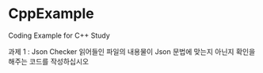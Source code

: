# CppExample
Coding Example for C++ Study

과제 1 : Json Checker
읽어들인 파일의 내용물이 Json 문법에 맞는지 아닌지 확인을 해주는 코드를 작성하십시오
